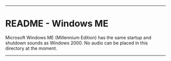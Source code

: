 
***

# README - Windows ME

Microsoft Windows ME (Millennium Edition) has the same startup and shutdown sounds as Windows 2000. No audio can be placed in this directory at the moment.

***
